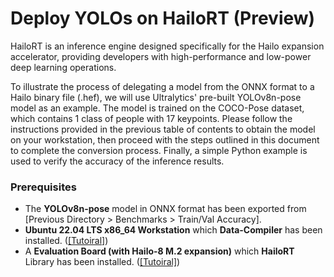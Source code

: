 # Deploy YOLOs on HailoRT (Preview)

HailoRT is an inference engine designed specifically for the Hailo expansion accelerator, providing developers with high-performance and low-power deep learning operations.

To illustrate the process of delegating a model from the ONNX format to a Hailo binary file (.hef), we will use Ultralytics' pre-built YOLOv8n-pose model as an example. The model is trained on the COCO-Pose dataset, which contains 1 class of people with 17 keypoints. Please follow the instructions provided in the previous table of contents to obtain the model on your workstation, then proceed with the steps outlined in this document to complete the conversion process. Finally, a simple Python example is used to verify the accuracy of the inference results.

### Prerequisites

* The **YOLOv8n-pose** model in ONNX format has been exported from [Previous Directory > Benchmarks > Train/Val Accuracy].
* **Ubuntu 22.04 LTS x86_64 Workstation** which **Data-Compiler** has been installed. ([[Tutoiral]](https://r300-ai.github.io/ITRI-AI-Hub/docs/pages/compiler/data-compiler.html))
* A **Evaluation Board (with Hailo-8 M.2 expansion)** which **HailoRT** Library has been installed. ([[Tutoiral]](https://r300-ai.github.io/ITRI-AI-Hub/docs/pages/runtime/hailort.html))

